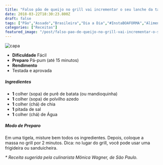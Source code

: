 ```yaml
---
title: "Falso pão de queijo no grill vai incrementar o seu lanche da tarde"
date: 2018-03-22T18:30:23.800Z
draft: false
tags: ["Pão","Assado","Brasileira","Dia a Dia","#InstaBOAFORMA","Alimentação saudável"]
categories: ["Receitas"]
featured_image: "/post/falso-pao-de-queijo-no-grill-vai-incrementar-o-seu-lanche-da-tarde.341e05df.jpg"
---
```


![capa](/post/falso-pao-de-queijo-no-grill-vai-incrementar-o-seu-lanche-da-tarde.341e05df.jpg)

*   **Dificuldade** Fácil
*   **Preparo** Pá-pum (até 15 minutos)
*   **Rendimento**
*   Testada e aprovada
    

##### Ingredientes

*   **1** colher (sopa) de purê de batata (ou mandioquinha)
*   **1** colher (sopa) de polvilho azedo
*   **1** colher (chá) de chia
*   **1** pitada de sal
*   **1** colher (chá) de Água

##### Modo de Preparo

Em uma tigela, misture bem todos os ingredientes. Depois, coloque a massa no grill por 2 minutos. Dica: no lugar do grill, você pode usar uma frigideira ou sanduicheira.

_\* Receita sugerida pela culinarista Mônica Wagner, de São Paulo._
